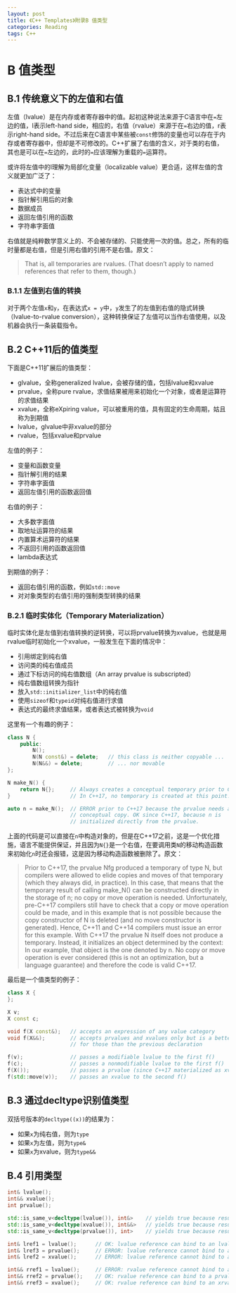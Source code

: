 ```yaml
---
layout: post
title: 《C++ Templates》附录B 值类型
categories: Reading
tags: C++
---
```


# B 值类型

## B.1 传统意义下的左值和右值

左值（lvalue）是在内存或者寄存器中的值。起初这种说法来源于C语言中在`=`左边的值，l表示left-hand side，相应的，右值（rvalue）来源于在`=`右边的值，r表示right-hand side。不过后来在C语言中某些被`const`修饰的变量也可以存在于内存或者寄存器中，但却是不可修改的。C++扩展了右值的含义，对于类的右值，其也是可以在`=`左边的，此时的`=`应该理解为重载的`=`运算符。

或许将左值中的l理解为局部化变量（localizable value）更合适，这样左值的含义就更加广泛了：

- 表达式中的变量
- 指针解引用后的对象
- 数据成员
- 返回左值引用的函数
- 字符串字面值

右值就是纯粹数学意义上的、不会被存储的、只能使用一次的值。总之，所有的临时量都是右值，但是引用右值的引用不是右值。原文：

>That is, all temporaries are rvalues. (That doesn’t apply to named references that refer to them, though.)

### B.1.1 左值到右值的转换

对于两个左值`x`和`y`，在表达式`x = y`中，`y`发生了的左值到右值的隐式转换（lvalue-to-rvalue conversion），这种转换保证了左值可以当作右值使用，以及机器会执行一条装载指令。

## B.2 C++11后的值类型

下面是C++11扩展后的值类型：

- glvalue，全称generalized lvalue，会被存储的值，包括lvalue和xvalue
- prvalue，全称pure rvalue，求值结果被用来初始化一个对象，或者是运算符的求值结果
- xvalue，全称eXpiring value，可以被重用的值，具有固定的生命周期，姑且称为到期值
- lvalue，glvalue中非xvalue的部分
- rvalue，包括xvalue和prvalue

左值的例子：

- 变量和函数变量
- 指针解引用的结果
- 字符串字面值
- 返回左值引用的函数返回值

右值的例子：

- 大多数字面值
- 取地址运算符的结果
- 内置算术运算符的结果
- 不返回引用的函数返回值
- lambda表达式

到期值的例子：

- 返回右值引用的函数，例如`std::move`
- 对对象类型的右值引用的强制类型转换的结果

### B.2.1 临时实体化（Temporary Materialization）

临时实体化是左值到右值转换的逆转换，可以将prvalue转换为xvalue，也就是用rvalue临时初始化一个xvalue，一般发生在下面的情况中：

- 引用绑定到纯右值
- 访问类的纯右值成员
- 通过下标访问的纯右值数组（An array prvalue is subscripted）
- 纯右值数组转换为指针
- 放入`std::initializer_list`中的纯右值
- 使用`sizeof`和`typeid`对纯右值进行求值
- 表达式的最终求值结果，或者表达式被转换为`void`

这里有一个有趣的例子：

```cpp
class N {
    public:
        N();
        N(N const&) = delete;   // this class is neither copyable ...
        N(N&&) = delete;        // ... nor movable
};

N make_N() {
    return N{};     // Always creates a conceptual temporary prior to C++17.
}                   // In C++17, no temporary is created at this point.

auto n = make_N();  // ERROR prior to C++17 because the prvalue needs a
                    // conceptual copy. OK since C++17, because n is
                    // initialized directly from the prvalue.
```

上面的代码是可以直接在`n`中构造对象的，但是在C++17之前，这是一个优化措施，语言不能提供保证，并且因为`N{}`是一个右值，在要调用类`N`的移动构造函数来初始化`n`时还会报错，这是因为移动构造函数被删除了。原文：

>Prior to C++17, the prvalue Nfg produced a temporary of type N, but compilers were allowed to elide copies and moves of that temporary (which they always did, in practice). In this case, that means that the temporary result of calling make_N() can be constructed directly in the storage of n; no copy or move operation is needed. Unfortunately, pre-C++17 compilers still have to check that a copy or move operation could be made, and in this example that is not possible because the copy constructor of N is deleted (and no move constructor is generated). Hence, C++11 and C++14 compilers must issue an error for this example.
With C++17 the prvalue N itself does not produce a temporary. Instead, it initializes an object determined by the context: In our example, that object is the one denoted by n. No copy or move operation is ever considered (this is not an optimization, but a language guarantee) and therefore the code is valid C++17.

最后是一个值类型的例子：

```cpp
class X {
};

X v;
X const c;

void f(X const&);   // accepts an expression of any value category
void f(X&&);        // accepts prvalues and xvalues only but is a better match
                    // for those than the previous declaration

f(v);               // passes a modifiable lvalue to the first f()
f(c);               // passes a nonmodifiable lvalue to the first f()
f(X());             // passes a prvalue (since C++17 materialized as xvalue) to the 2nd f()
f(std::move(v));    // passes an xvalue to the second f()
```

## B.3 通过decltype识别值类型

双括号版本的`decltype((x))`的结果为：

- 如果`x`为纯右值，则为`type`
- 如果`x`为左值，则为`type&`
- 如果`x`为xvalue，则为`type&&`

## B.4 引用类型

```cpp
int& lvalue();
int&& xvalue();
int prvalue();

std::is_same_v<decltype(lvalue()), int&>    // yields true because result is lvalue
std::is_same_v<decltype(xvalue()), int&&>   // yields true because result is xvalue
std::is_same_v<decltype(prvalue()), int>    // yields true because result is prvalue

int& lref1 = lvalue();      // OK: lvalue reference can bind to an lvalue
int& lref3 = prvalue();     // ERROR: lvalue reference cannot bind to a prvalue
int& lref2 = xvalue();      // ERROR: lvalue reference cannot bind to an xvalue

int&& rref1 = lvalue();     // ERROR: rvalue reference cannot bind to an lvalue
int&& rref2 = prvalue();    // OK: rvalue reference can bind to a prvalue
int&& rref3 = xvalue();     // OK: rvalue reference can bind to an xrvalue
```
